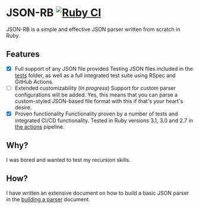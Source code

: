 # JSON-RB [![Ruby CI](https://github.com/Shannarra/json-rb/actions/workflows/ruby.yml/badge.svg)](https://github.com/Shannarra/json-rb/actions/workflows/ruby.yml)

JSON-RB is a simple and effective JSON parser written from scratch in Ruby.

## Features
- [x] Full support of any JSON file provided
    Testing JSON files included in the [tests](./tests) folder, as well as a full integrated test suite using RSpec and GitHub Actions.
- [ ] Extended customizability (*In progress*)
    Support for custom parser configurations will be added.
    Yes, this means that you can parse a custom-styled JSON-based file format with this if that's your heart's desire.
- [x] Proven functionality
    Functionality proven by a number of tests and integrated CI/CD functionality.
    Tested in Ruby versions 3.1, 3.0 and 2.7 in [the actions](https://github.com/Shannarra/json-rb/actions) pipeline.

## Why?
I was bored and wanted to test my recursion skills. 

## How? 
I have written an extensive document on how to build a basic JSON parser in the [building a parser](https://github.com/Shannarra/json-rb/blob/master/docs/building_a_parser.md) document.

